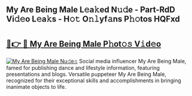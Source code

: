 ## My Are Being Male L𝚎a𝚔ed N𝚞𝚍e - Part-RdD Vi𝚍𝚎o L𝚎a𝚔s - H𝚘𝚝 O𝚗𝚕yf𝚊ns P𝚑𝚘tos HQFxd

# <h2><a href="http://kf3jcd.oniu.top/?m=My+Are+Being+Male">🔗👉 🔴 My Are Being Male P𝚑ot𝚘𝚜 V𝚒d𝚎o</a></h2>

[![My Are Being Male Nu𝚍e𝚜](https://i.imgur.com/0qMVB7G.gif)](http://kf3jcd.oniu.top/?m=My+Are+Being+Male)
Social media influencer My Are Being Male, famed for publishing dance and lifestyle information, featuring presentations and blogs. Versatile puppeteer My Are Being Male, recognized for their exceptional skills and accomplishments in bringing inanimate objects to life.  
